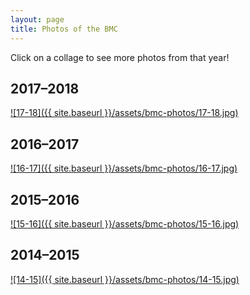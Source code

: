 ```yaml
---
layout: page
title: Photos of the BMC
---
```


Click on a collage to see more photos from that year!

## 2017&ndash;2018

[![17-18]({{ site.baseurl }}/assets/bmc-photos/17-18.jpg)](https://photos.app.goo.gl/bX32MRIaS4hTrzRz1)

## 2016&ndash;2017

[![16-17]({{ site.baseurl }}/assets/bmc-photos/16-17.jpg)](https://photos.app.goo.gl/qgMqNgqaVutZrL4z2)

## 2015&ndash;2016

[![15-16]({{ site.baseurl }}/assets/bmc-photos/15-16.jpg)](https://photos.app.goo.gl/6BqLyEfyEcoE45DW2)

## 2014&ndash;2015

[![14-15]({{ site.baseurl }}/assets/bmc-photos/14-15.jpg)](https://photos.app.goo.gl/MeSKke1XL1WcCh673)